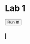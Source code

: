 <script type="text/javascript" src="{{url_for('static', filename='lib/codemirror/lib/codemirror.js') }}"></script>
<script type="text/javascript" src="{{url_for('static', filename='lib/codemirror/mode/python/python.js')}}"></script>
<script type="text/javascript" src="{{url_for('static', filename='lib/skulpt/dist/skulpt.js')}}"></script>
<script type="text/javascript" src="{{url_for('static', filename='lib/skulpt/dist/builtin.js')}}"></script>
<link rel="stylesheet" type="text/css" href="{{url_for('static', filename='lib/codemirror/lib/codemirror.css')}}" />
<link rel="stylesheet" type="text/css" href="{{url_for('static', filename='lib/codemirror/theme/cobalt.css')}}" />

<script type="text/javascript">
  var builtinRead = function(x) {
    if (Sk.builtinFiles === undefined ||
        Sk.builtinFiles['files'][x] === undefined)
      throw "File not found: '" + x + "'";
    return Sk.builtinFiles['files'][x];
  };
  var genOutf = function(execObj) {
    return function(text) {
      if (!('output' in execObj)) {
        execObj['output'] = '';
      }
      execObj['output'] += text;
    };
  };
  var executeCode = function(execObj) {
    try {
      Sk.configure({output: genOutf(execObj), read: builtinRead});
      eval(Sk.importMainWithBody('<stdin>', false, execObj['input']));
    } catch (err) {
      if (err.toString().trim() === "TypeError: Cannot read property 'constructor' of null") {
        execObj['error'] = 'Error: Your function does not have return value. Your function needs a return value.';
      } else if (err.toString().trim() === 'ImportError: No module named <stdin>') {
        execObj['error'] = 'Error: You did not type any code. You must type some code.';
      } else {
        execObj['error'] = err.toString();
      }
    }
  };
  var runit = function(code) {
    var runObj = {'input': code};
    executeCode(runObj);
    if (runObj['output'] !== undefined) {
      $('#lab_output').text(runObj['output']);
    } else {
      $('#lab_output').text(runObj['error']);
    }
    return runObj;
  };
  $(function() {
    $('#turtle_canvas').css('width', $("#canvas_container").clientWidth);
    var editor, execObj, execHistory = [];
    Sk.canvas = 'turtle_canvas';
    Sk.pre = 'lab_output';
    editor = CodeMirror.fromTextArea(document.getElementById('lab_code'), {
      autofocus: true,
      theme: 'cobalt',
      lineNumbers: true,
      indentUnit: 4,
      mode: 'python'
    });
    $('#lab_run_code').click(function(e) {
      var runObj, testObjs, correct,
        code = editor.getValue().replace(/\t/g, '    ');
      runObs = runit(code);
    });
  });
</script>

Lab 1
=====

<div class="row">
  <div class="span6">
    <textarea id="lab_code" style="display:none;"></textarea>
    <button id="lab_run_code">Run It!</button>
    <pre id="lab_output"></pre>
  </div>
  <div class="span6" id="canvas_container">
    <canvas id="turtle_canvas" style="border: 1px solid black;"></canvas>
  </div>
</div>
